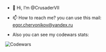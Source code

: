- 👋 Hi, I’m @CrusaderVII
- 📫 How to reach me? you can use this mail: egor.chervonikov@yandex.ru

- Also you can see my codewars stats:

![Codewars](https://github.r2v.ch/codewars?user=CrusaderVII&stroke=%23BB432C)

<!---
CrusaderVII/CrusaderVII is a ✨ special ✨ repository because its `README.md` (this file) appears on your GitHub profile.
You can click the Preview link to take a look at your changes.
--->
